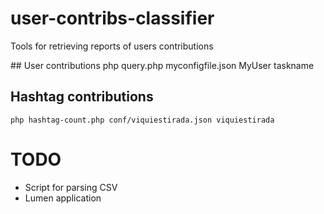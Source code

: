 # user-contribs-classifier

Tools for retrieving reports of users contributions

## User contributions
    php query.php myconfigfile.json MyUser taskname

## Hashtag contributions 
    php hashtag-count.php conf/viquiestirada.json viquiestirada

# TODO

* Script for parsing CSV
* Lumen application

